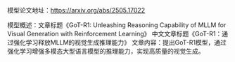 模型论文地址：https://arxiv.org/abs/2505.17022

模型概述：文章标题《GoT-R1: Unleashing Reasoning Capability of MLLM for Visual Generation with Reinforcement Learning》
中文文章标题《GoT-R1：通过强化学习释放MLLM的视觉生成推理能力》
文章内容：提出GoT-R1模型，通过强化学习增强多模态大型语言模型的推理能力，实现高质量的视觉生成。
